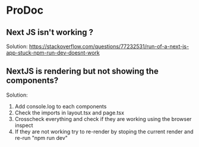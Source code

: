 # ProDoc


## Next JS isn't working ?

Solution: https://stackoverflow.com/questions/77232531/run-of-a-next-js-app-stuck-npm-run-dev-doesnt-work



## NextJS is rendering but not showing the components?

Solution: 
1. Add console.log to each components
2. Check the imports in layout.tsx and page.tsx
3. Crosscheck everything and check if they are working using the browser inspect
4. If they are not working try to re-render by stoping the current render and re-run "npm run dev"          

